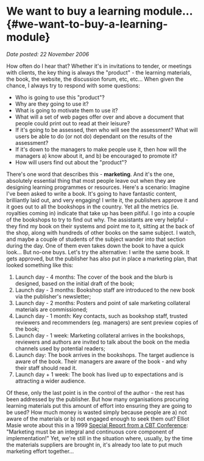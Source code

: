 # We want to buy a learning module... {#we-want-to-buy-a-learning-module}

_Date posted: 22 November 2006_

How often do I hear that? Whether it's in invitations to tender, or meetings with clients, the key thing is always the "product" - the learning materials, the book, the website, the discussion forum, etc, etc... When given the chance, I always try to respond with some questions:

*   Who is going to use this "product"?
*   Why are they going to use it?
*   What is going to motivate them to use it?
*   What will a set of web pages offer over and above a document that people could print out to read at their leisure?
*   If it's going to be assessed, then who will see the assessment? What will users be able to do (or not do) dependant on the results of the assessment?
*   If it's down to the managers to make people use it, then how will the managers a) know about it, and b) be encouraged to promote it?
*   How will users find out about the "product"?

There's one word that describes this - **marketing**. And it's the one, absolutely essential thing that most people leave out when they are designing learning programmes or resources. Here's a scenario: Imagine I've been asked to write a book. It's going to have fantastic content, brilliantly laid out, and very engaging! I write it, the publishers approve it and it goes out to all the bookshops in the country. Yet all the metrics (ie. royalties coming in) indicate that take up has been pitiful. I go into a couple of the bookshops to try to find out why. The assistants are very helpful - they find my book on their systems and point me to it, sitting at the back of the shop, along with hundreds of other books on the same subject. I watch, and maybe a couple of students of the subject wander into that section during the day. One of them even takes down the book to have a quick look... But no-one buys. Let's try the alternative: I write the same book. It gets approved, but the publisher has also put in place a marketing plan, that looked something like this:

1.  Launch day - 4 months: The cover of the book and the blurb is designed, based on the initial draft of the book;
2.  Launch day - 3 months: Bookshop staff are introduced to the new book via the publisher's newsletter;
3.  Launch day - 2 months: Posters and point of sale marketing collateral materials are commissioned;
4.  Launch day - 1 month: Key contacts, such as bookshop staff, trusted reviewers and recommenders (eg. managers) are sent preview copies of the book;
5.  Launch day - 1 week: Marketing collateral arrives in the bookshops, reviewers and authors are invited to talk about the book on the media channels used by potential readers;
6.  Launch day: The book arrives in the bookshops. The target audience is aware of the book. Their managers are aware of the book - and why their staff should read it.
7.  Launch day + 1 week: The book has lived up to expectations and is attracting a wider audience.

Of these, only the last point is in the control of the author - the rest has been addressed by the publisher. But how many organisations procuring learning materials put this amount of effort into ensuring they are going to be used? How much money is wasted simply because people are a) not aware of the materials or b) not engaged enough to seek them out? Elliot Masie wrote about this in a 1999 [Special Report from a CBT Conference](http://trends.masie.com/archives/1999/06/129_special_rep.html): "Marketing must be an integral and continuous core component of implementation!" Yet, we're still in the situation where, usually, by the time the materials suppliers are brought in, it's already too late to put much marketing effort together...